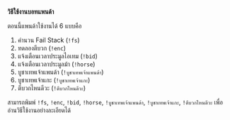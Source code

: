**วิธีใช้งานบอทแพนด้า**

ตอนนี้แพนด้าใช้งานได้ 6 แบบคือ

1. คำนวน Fail Stack (`!fs`)
2. ทดลองตีบวก (`!enc`)
3. แจ้งเตือนเวลาประมูลไอเทม (`!bid`)
3. แจ้งเตือนเวลาประมูลม้า (`!horse`)
4. บูชาเทพเจ้าแพนด้า (`!บูชาเทพเจ้าแพนด้า`)
5. บูชาเทพเจ้าแกะ (`!บูชาเทพเจ้าแกะ`)
6. ตีบวกไหนดีวะ (`!ตีบวกไหนดีวะ`)

สามารถพิมพ์ `!fs`, `!enc`, `!bid`, `!horse`, `!บูชาเทพเจ้าแพนด้า`, `!บูชาเทพเจ้าแกะ`, `!ตีบวกไหนดีวะ` เพื่ออ่านวิธีใช้งานอย่างละเอียดได้
